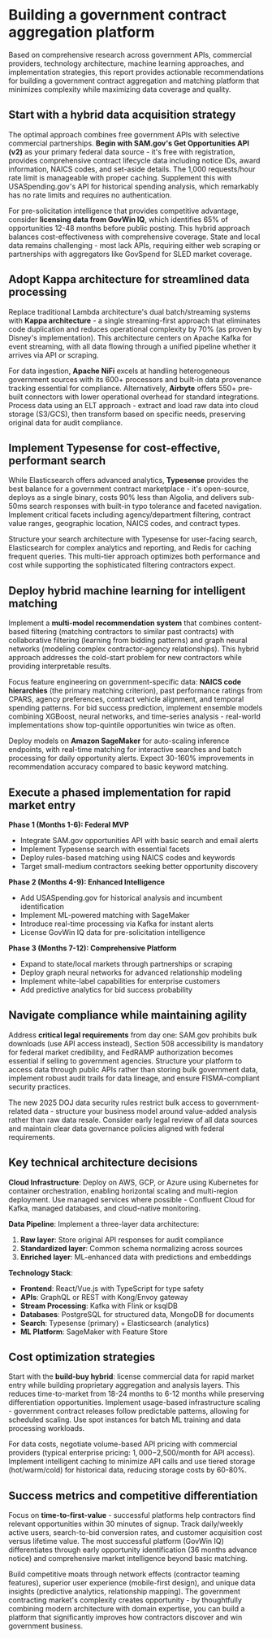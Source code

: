 # Building a government contract aggregation platform

Based on comprehensive research across government APIs, commercial providers, technology architecture, machine learning approaches, and implementation strategies, this report provides actionable recommendations for building a government contract aggregation and matching platform that minimizes complexity while maximizing data coverage and quality.

## Start with a hybrid data acquisition strategy

The optimal approach combines free government APIs with selective commercial partnerships. **Begin with SAM.gov's Get Opportunities API (v2)** as your primary federal data source - it's free with registration, provides comprehensive contract lifecycle data including notice IDs, award information, NAICS codes, and set-aside details. The 1,000 requests/hour rate limit is manageable with proper caching. Supplement this with USASpending.gov's API for historical spending analysis, which remarkably has no rate limits and requires no authentication.

For pre-solicitation intelligence that provides competitive advantage, consider **licensing data from GovWin IQ**, which identifies 65% of opportunities 12-48 months before public posting. This hybrid approach balances cost-effectiveness with comprehensive coverage. State and local data remains challenging - most lack APIs, requiring either web scraping or partnerships with aggregators like GovSpend for SLED market coverage.

## Adopt Kappa architecture for streamlined data processing

Replace traditional Lambda architecture's dual batch/streaming systems with **Kappa architecture** - a single streaming-first approach that eliminates code duplication and reduces operational complexity by 70% (as proven by Disney's implementation). This architecture centers on Apache Kafka for event streaming, with all data flowing through a unified pipeline whether it arrives via API or scraping.

For data ingestion, **Apache NiFi** excels at handling heterogeneous government sources with its 600+ processors and built-in data provenance tracking essential for compliance. Alternatively, **Airbyte** offers 550+ pre-built connectors with lower operational overhead for standard integrations. Process data using an ELT approach - extract and load raw data into cloud storage (S3/GCS), then transform based on specific needs, preserving original data for audit compliance.

## Implement Typesense for cost-effective, performant search

While Elasticsearch offers advanced analytics, **Typesense** provides the best balance for a government contract marketplace - it's open-source, deploys as a single binary, costs 90% less than Algolia, and delivers sub-50ms search responses with built-in typo tolerance and faceted navigation. Implement critical facets including agency/department filtering, contract value ranges, geographic location, NAICS codes, and contract types.

Structure your search architecture with Typesense for user-facing search, Elasticsearch for complex analytics and reporting, and Redis for caching frequent queries. This multi-tier approach optimizes both performance and cost while supporting the sophisticated filtering contractors expect.

## Deploy hybrid machine learning for intelligent matching

Implement a **multi-model recommendation system** that combines content-based filtering (matching contractors to similar past contracts) with collaborative filtering (learning from bidding patterns) and graph neural networks (modeling complex contractor-agency relationships). This hybrid approach addresses the cold-start problem for new contractors while providing interpretable results.

Focus feature engineering on government-specific data: **NAICS code hierarchies** (the primary matching criterion), past performance ratings from CPARS, agency preferences, contract vehicle alignment, and temporal spending patterns. For bid success prediction, implement ensemble models combining XGBoost, neural networks, and time-series analysis - real-world implementations show top-quintile opportunities win twice as often.

Deploy models on **Amazon SageMaker** for auto-scaling inference endpoints, with real-time matching for interactive searches and batch processing for daily opportunity alerts. Expect 30-160% improvements in recommendation accuracy compared to basic keyword matching.

## Execute a phased implementation for rapid market entry

**Phase 1 (Months 1-6): Federal MVP**
- Integrate SAM.gov opportunities API with basic search and email alerts
- Implement Typesense search with essential facets
- Deploy rules-based matching using NAICS codes and keywords
- Target small-medium contractors seeking better opportunity discovery

**Phase 2 (Months 4-9): Enhanced Intelligence**
- Add USASpending.gov for historical analysis and incumbent identification
- Implement ML-powered matching with SageMaker
- Introduce real-time processing via Kafka for instant alerts
- License GovWin IQ data for pre-solicitation intelligence

**Phase 3 (Months 7-12): Comprehensive Platform**
- Expand to state/local markets through partnerships or scraping
- Deploy graph neural networks for advanced relationship modeling
- Implement white-label capabilities for enterprise customers
- Add predictive analytics for bid success probability

## Navigate compliance while maintaining agility

Address **critical legal requirements** from day one: SAM.gov prohibits bulk downloads (use API access instead), Section 508 accessibility is mandatory for federal market credibility, and FedRAMP authorization becomes essential if selling to government agencies. Structure your platform to access data through public APIs rather than storing bulk government data, implement robust audit trails for data lineage, and ensure FISMA-compliant security practices.

The new 2025 DOJ data security rules restrict bulk access to government-related data - structure your business model around value-added analysis rather than raw data resale. Consider early legal review of all data sources and maintain clear data governance policies aligned with federal requirements.

## Key technical architecture decisions

**Cloud Infrastructure**: Deploy on AWS, GCP, or Azure using Kubernetes for container orchestration, enabling horizontal scaling and multi-region deployment. Use managed services where possible - Confluent Cloud for Kafka, managed databases, and cloud-native monitoring.

**Data Pipeline**: Implement a three-layer data architecture:
1. **Raw layer**: Store original API responses for audit compliance
2. **Standardized layer**: Common schema normalizing across sources  
3. **Enriched layer**: ML-enhanced data with predictions and embeddings

**Technology Stack**:
- **Frontend**: React/Vue.js with TypeScript for type safety
- **APIs**: GraphQL or REST with Kong/Envoy gateway
- **Stream Processing**: Kafka with Flink or ksqlDB
- **Databases**: PostgreSQL for structured data, MongoDB for documents
- **Search**: Typesense (primary) + Elasticsearch (analytics)
- **ML Platform**: SageMaker with Feature Store

## Cost optimization strategies

Start with the **build-buy hybrid**: license commercial data for rapid market entry while building proprietary aggregation and analysis layers. This reduces time-to-market from 18-24 months to 6-12 months while preserving differentiation opportunities. Implement usage-based infrastructure scaling - government contract releases follow predictable patterns, allowing for scheduled scaling. Use spot instances for batch ML training and data processing workloads.

For data costs, negotiate volume-based API pricing with commercial providers (typical enterprise pricing: $1,000-$2,500/month for API access). Implement intelligent caching to minimize API calls and use tiered storage (hot/warm/cold) for historical data, reducing storage costs by 60-80%.

## Success metrics and competitive differentiation

Focus on **time-to-first-value** - successful platforms help contractors find relevant opportunities within 30 minutes of signup. Track daily/weekly active users, search-to-bid conversion rates, and customer acquisition cost versus lifetime value. The most successful platform (GovWin IQ) differentiates through early opportunity identification (36 months advance notice) and comprehensive market intelligence beyond basic matching.

Build competitive moats through network effects (contractor teaming features), superior user experience (mobile-first design), and unique data insights (predictive analytics, relationship mapping). The government contracting market's complexity creates opportunity - by thoughtfully combining modern architecture with domain expertise, you can build a platform that significantly improves how contractors discover and win government business.
